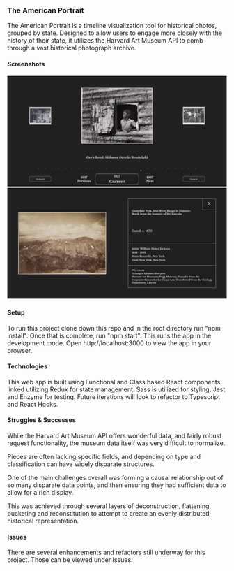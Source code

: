 ### The American Portrait 
The American Portrait is a timeline visualization tool for historical photos, grouped by state. 
Designed to allow users to engage more closely with the history of their state, it utilizes the Harvard Art Museum API to comb through a vast historical photograph archive. 

#### Screenshots 
![Timeline](./public/screenshots/Timeline.png)
![Piece](./public/screenshots/Piece.png)

#### Setup
To run this project clone down this repo and in the root directory run "npm install".
Once that is complete, run "npm start". 
This runs the app in the development mode.
Open http://localhost:3000 to view the app in your browser.

#### Technologies 
This web app is built using Functional and Class based React components linked utilizing Redux for state management.
Sass is utilized for styling, Jest and Enzyme for testing.
Future iterations will look to refactor to Typescript and React Hooks. 

#### Struggles & Successes
While the Harvard Art Museum API offers wonderful data, and fairly robust request functionality, the museum data itself was very difficult to normalize.

Pieces are often lacking specific fields, and depending on type and classification can have widely disparate structures.

One of the main challenges overall was forming a causal relationship out of so many disparate data points, and then ensuring they had sufficient data to allow for a rich display.

This was achieved through several layers of deconstruction, flattening, bucketing and reconstitution to attempt to create an evenly distributed historical representation. 

#### Issues 
There are several enhancements and refactors still underway for this project. Those can be viewed under Issues.
